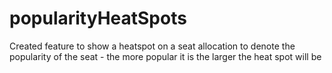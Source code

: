 # popularityHeatSpots
Created feature to show a heatspot on a seat allocation to denote the popularity of the seat - the more popular it is the larger the heat spot will be
